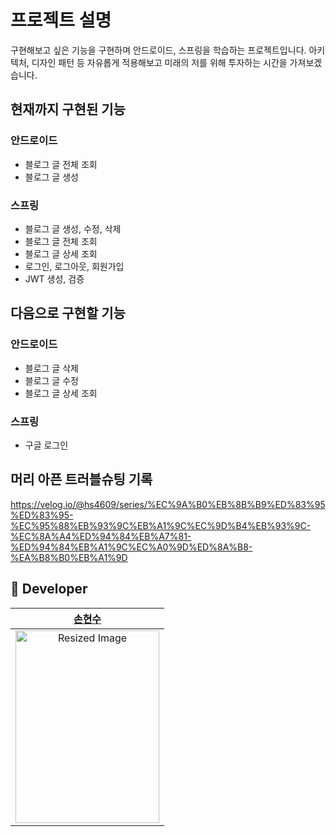 # 프로젝트 설명
구현해보고 싶은 기능을 구현하며 안드로이드, 스프링을 학습하는 프로젝트입니다. 아키텍처, 디자인 패턴 등 자유롭게 적용해보고 미래의 저를 위해 투자하는 시간을 가져보겠습니다.


## 현재까지 구현된 기능
### 안드로이드
- 블로그 글 전체 조회
- 블로그 글 생성

### 스프링
- 블로그 글 생성, 수정, 삭제
- 블로그 글 전체 조회
- 블로그 글 상세 조회
- 로그인, 로그아웃, 회원가입
- JWT 생성, 검증

## 다음으로 구현할 기능
### 안드로이드
- 블로그 글 삭제
- 블로그 글 수정
- 블로그 글 상세 조회

### 스프링
- 구글 로그인

## 머리 아픈 트러블슈팅 기록
https://velog.io/@hs4609/series/%EC%9A%B0%EB%8B%B9%ED%83%95%ED%83%95-%EC%95%88%EB%93%9C%EB%A1%9C%EC%9D%B4%EB%93%9C-%EC%8A%A4%ED%94%84%EB%A7%81-%ED%94%84%EB%A1%9C%EC%A0%9D%ED%8A%B8-%EA%B8%B0%EB%A1%9D

## 🙋 Developer
|[손현수](https://github.com/dogmania)|
|:--------------------------------------:|
|<img src="https://github.com/user-attachments/assets/ef19536b-98ce-40b4-bed1-60fffe4c7aaa" alt="Resized Image" width="230" height="308">|

